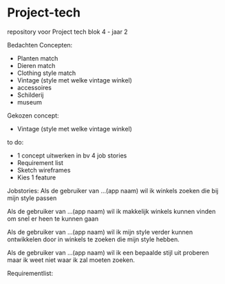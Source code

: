# Project-tech
repository voor Project tech blok 4 - jaar 2

Bedachten Concepten:
* Planten match
* Dieren match
* Clothing style match
* Vintage (style met welke vintage winkel)
* accessoires
* Schilderij
* museum

Gekozen concept:
* Vintage (style met welke vintage winkel)

to do:
* 1 concept uitwerken in bv 4 job stories
* Requirement list
* Sketch wireframes
* Kies 1 feature

Jobstories:
Als de gebruiker van …(app naam)  wil ik winkels zoeken die bij mijn style passen

Als de gebruiker van …(app naam) wil ik makkelijk winkels kunnen vinden om snel er heen te kunnen gaan

Als de gebruiker van …(app naam) wil ik mijn style verder kunnen ontwikkelen door in winkels te zoeken die mijn style hebben.

Als de gebruiker van …(app naam) wil ik een bepaalde stijl uit proberen maar ik weet niet waar ik zal moeten zoeken.

Requirementlist:
